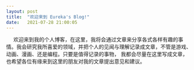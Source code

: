 ```yaml
---
layout: post
title:  "欢迎来到 Eureka's Blog!"
date:   2021-07-28 21:00:05
---
```

​&nbsp;​&nbsp;&nbsp;​&nbsp;&nbsp;欢迎来到我的个人博客，在这里，我将会通过文章来分享各式各样有趣的事情。我会研究我所喜爱的领域，并把个人的见闻与理解记录成文章，不管是游戏、动画、漫画、还是编程。只要是值得记录的事物，
我都会尽量在这里写成文章，也希望各位有缘来到这里的朋友对我的文章提出意见和建议。

